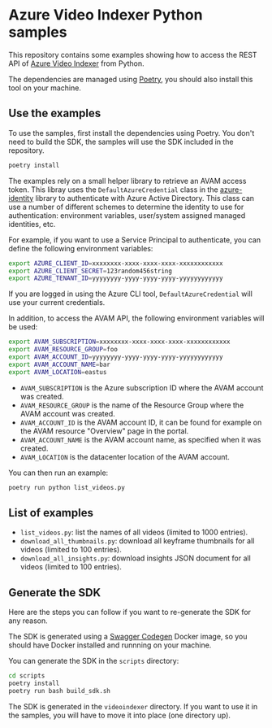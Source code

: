 # Azure Video Indexer Python samples

This repository contains some examples showing how to access the REST API of [Azure Video Indexer](https://docs.microsoft.com/en-us/azure/azure-video-indexer/) from Python.

The dependencies are managed using [Poetry](https://python-poetry.org/), you should also install this tool on your machine.

## Use the examples

To use the samples, first install the dependencies using Poetry. You don't need to build the SDK, the samples will use the SDK included in the repository.

```sh
poetry install
```

The examples rely on a small helper library to retrieve an AVAM access token. This libray uses the `DefaultAzureCredential` class in the [azure-identity](https://docs.microsoft.com/en-us/python/api/overview/azure/identity-readme?view=azure-python) library to authenticate with Azure Active Directory. This class can use a number of different schemes to determine the identity to use for authentication: environment variables, user/system assigned managed identities, etc.

For example, if you want to use a Service Principal to authenticate, you can define the following environment variables:

```sh
export AZURE_CLIENT_ID=xxxxxxxx-xxxx-xxxx-xxxx-xxxxxxxxxxxx
export AZURE_CLIENT_SECRET=123random456string
export AZURE_TENANT_ID=yyyyyyyy-yyyy-yyyy-yyyy-yyyyyyyyyyyy
```

If you are logged in using the Azure CLI tool, `DefaultAzureCredential` will use your current credentials.

In addition, to access the AVAM API, the following environment variables will be used:

```sh
export AVAM_SUBSCRIPTION=xxxxxxxx-xxxx-xxxx-xxxx-xxxxxxxxxxxx
export AVAM_RESOURCE_GROUP=foo
export AVAM_ACCOUNT_ID=yyyyyyyy-yyyy-yyyy-yyyy-yyyyyyyyyyyy
export AVAM_ACCOUNT_NAME=bar
export AVAM_LOCATION=eastus
```

- `AVAM_SUBSCRIPTION` is the Azure subscription ID where the AVAM account was created.
- `AVAM_RESOURCE_GROUP` is the name of the Resource Group where the AVAM account was created.
- `AVAM_ACCOUNT_ID` is the AVAM account ID, it can be found for example on the AVAM resource "Overview" page in the portal.
- `AVAM_ACCOUNT_NAME` is the AVAM account name, as specified when it was created.
- `AVAM_LOCATION` is the datacenter location of the AVAM account.

You can then run an example:

```sh
poetry run python list_videos.py
```

## List of examples

- `list_videos.py`: list the names of all videos (limited to 1000 entries).
- `download_all_thumbnails.py`: download all keyframe thumbnails for all videos (limited to 100 entries).
- `download_all_insights.py`: download insights JSON document for all videos (limited to 100 entries).

## Generate the SDK

Here are the steps you can follow if you want to re-generate the SDK for any reason.

The SDK is generated using a [Swagger Codegen](https://github.com/swagger-api/swagger-codegen) Docker image, so you should have Docker installed and runnning on your machine.

You can generate the SDK in the `scripts` directory:

```sh
cd scripts
poetry install
poetry run bash build_sdk.sh
```

The SDK is generated in the `videoindexer` directory. If you want to use it in the samples, you will have to move it into place (one directory up).
